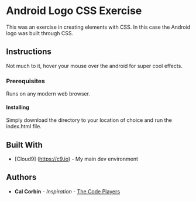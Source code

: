 # Android Logo CSS Exercise

This was an exercise in creating elements with CSS. In this case the Android logo was built through CSS.

## Instructions

Not much to it, hover your mouse over the android for super cool effects.

### Prerequisites

Runs on any modern web browser.

#### Installing

Simply download the directory to your location of choice and run the index.html file.

## Built With

* [Cloud9] (https://c9.io) - My main dev environment

## Authors

* **Cal Corbin** - *Inspiration* - [The Code Players](http://thecodeplayer.com/walkthrough/css3-android-logo)